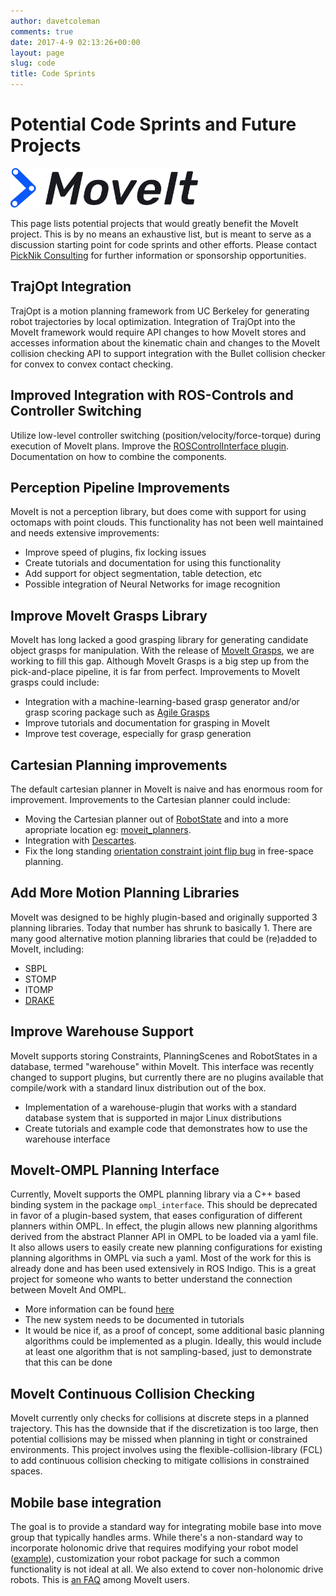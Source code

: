 ```yaml
---
author: davetcoleman
comments: true
date: 2017-4-9 02:13:26+00:00
layout: page
slug: code
title: Code Sprints
---
```


# Potential Code Sprints and Future Projects

<img src="/assets/logo/moveit_logo-black.png" width="300"/>

This page lists potential projects that would greatly benefit the MoveIt project. This is by no means an exhaustive list, but is meant to serve as a discussion starting point for code sprints and other efforts. Please contact [PickNik Consulting](https://picknik.ai/connect/) for further information or sponsorship opportunities.

## TrajOpt Integration

TrajOpt is a motion planning framework from UC Berkeley for generating robot trajectories by local optimization. Integration of TrajOpt into the MoveIt framework would require API changes to how MoveIt stores and accesses information about the kinematic chain and changes to the MoveIt collision checking API to support integration with the Bullet collision checker for convex to convex contact checking.

## Improved Integration with ROS-Controls and Controller Switching

Utilize low-level controller switching (position/velocity/force-torque) during execution of MoveIt plans. Improve the [ROSControlInterface plugin](https://github.com/ros-planning/moveit/tree/melodic-devel/moveit_plugins/moveit_ros_control_interface). Documentation on how to combine the components.

## Perception Pipeline Improvements

MoveIt is not a perception library, but does come with support for using octomaps with point clouds. This functionality has not been well maintained and needs extensive improvements:

- Improve speed of plugins, fix locking issues
- Create tutorials and documentation for using this functionality
- Add support for object segmentation, table detection, etc
- Possible integration of Neural Networks for image recognition

## Improve MoveIt Grasps Library

MoveIt has long lacked a good grasping library for generating candidate object grasps for manipulation. With the release of [MoveIt Grasps](https://github.com/PickNikRobotics/moveit_grasps/), we are working to fill this gap. Although MoveIt Grasps is a big step up from the pick-and-place pipeline, it is far from perfect. Improvements to MoveIt grasps could include:

- Integration with a machine-learning-based grasp generator and/or grasp scoring package such as [Agile Grasps](http://wiki.ros.org/agile_grasp)
- Improve tutorials and documentation for grasping in MoveIt
- Improve test coverage, especially for grasp generation

## Cartesian Planning improvements

The default cartesian planner in MoveIt is naive and has enormous room for improvement. Improvements to the Cartesian planner could include:

- Moving the Cartesian planner out of [RobotState](https://github.com/ros-planning/moveit/blob/0ba091ce1faf6e11896fd0d06bea8234cf642ca3/moveit_core/robot_state/include/moveit/robot_state/robot_state.h#L1129) and into a more apropriate location eg: [moveit_planners](https://github.com/ros-planning/moveit/tree/master/moveit_planners).
- Integration with [Descartes](https://github.com/ros-industrial-consortium/descartes).
- Fix the long standing [orientation constraint joint flip bug](https://github.com/ros-planning/moveit/issues/562) in free-space planning.

## Add More Motion Planning Libraries

MoveIt was designed to be highly plugin-based and originally supported 3 planning libraries. Today that number has shrunk to basically 1. There are many good alternative motion planning libraries that could be (re)added to MoveIt, including:

- SBPL
- STOMP
- ITOMP
- [DRAKE](https://github.com/RobotLocomotion/drake/issues/459)

## Improve Warehouse Support

MoveIt supports storing Constraints, PlanningScenes and RobotStates in a database, termed "warehouse" within MoveIt. This interface was recently changed to support plugins, but currently there are no plugins available that compile/work with a standard linux distribution out of the box.

- Implementation of a warehouse-plugin that works with a standard database system that is supported in major Linux distributions
- Create tutorials and example code that demonstrates how to use the warehouse interface

## MoveIt-OMPL Planning Interface

Currently, MoveIt supports the OMPL planning library via a C++ based binding system in the package `ompl_interface`. This should be deprecated in favor of a plugin-based system, that eases configuration of different planners within OMPL. In effect, the plugin allows new planning algorithms derived from the abstract Planner API in OMPL to be loaded via a yaml file. It also allows users to easily create new planning configurations for existing planning algorithms in OMPL via such a yaml. Most of the work for this is already done and has been used extensively in ROS Indigo. This is a great project for someone who wants to better understand the connection between MoveIt And OMPL.

- More information can be found [here](https://github.com/ros-planning/moveit/issues/117)
- The new system needs to be documented in tutorials
- It would be nice if, as a proof of concept, some additional basic planning algorithms could be implemented as a plugin. Ideally, this would include at least one algorithm that is not sampling-based, just to demonstrate that this can be done

## MoveIt Continuous Collision Checking

MoveIt currently only checks for collisions at discrete steps in a planned trajectory. This has the downside that if the discretization is too large, then potential collisions may be missed when planning in tight or constrained environments. This project involves using the flexible-collision-library (FCL) to add continuous collision checking to mitigate collisions in constrained spaces.

## Mobile base integration

The goal is to provide a standard way for integrating mobile base into move group that typically handles arms. While there's a non-standard way to incorporate holonomic drive that requires modifying your robot model ([example](https://groups.google.com/forum/#%21searchin/moveit-users/virtual$20base/moveit-users/G7vG7r23YzI/vpMUoa1hza4J)), customization your robot package for such a common functionality is not ideal at all. We also extend to cover non-holonomic drive robots. This is [an FAQ](https://github.com/ros-planning/moveit/issues/375) among MoveIt users.
